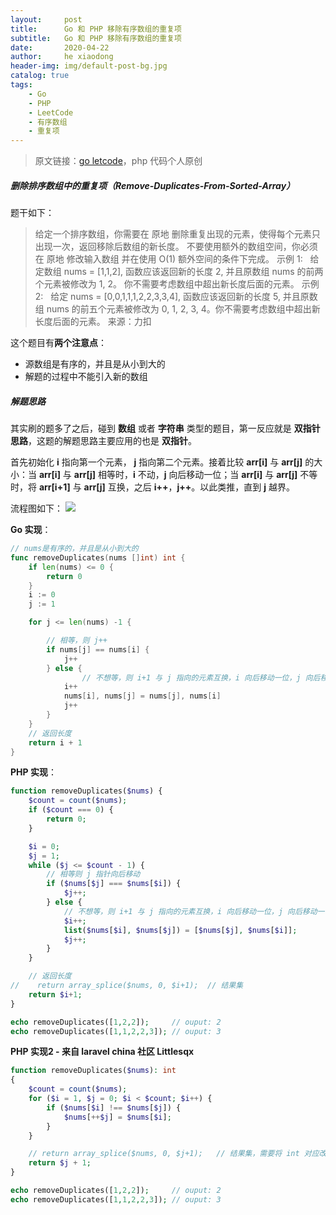 ```yaml
---
layout:     post
title:      Go 和 PHP 移除有序数组的重复项
subtitle:   Go 和 PHP 移除有序数组的重复项
date:       2020-04-22
author:     he xiaodong
header-img: img/default-post-bg.jpg
catalog: true
tags:
    - Go
    - PHP
    - LeetCode
    - 有序数组
    - 重复项
---
```


> 原文链接：[go letcode](https://github.com/wx-satellite/go-leetcode)，php 代码个人原创

##### 删除排序数组中的重复项（Remove-Duplicates-From-Sorted-Array）
题干如下：
>给定一个排序数组，你需要在 原地 删除重复出现的元素，使得每个元素只出现一次，返回移除后数组的新长度。
不要使用额外的数组空间，你必须在 原地 修改输入数组 并在使用 O(1) 额外空间的条件下完成。
示例 1:
&nbsp;&nbsp;给定数组 nums = [1,1,2], 
函数应该返回新的长度 2, 并且原数组 nums 的前两个元素被修改为 1, 2。 你不需要考虑数组中超出新长度后面的元素。
示例 2:
&nbsp;&nbsp;给定 nums = [0,0,1,1,1,2,2,3,3,4],
函数应该返回新的长度 5, 并且原数组 nums 的前五个元素被修改为 0, 1, 2, 3, 4。你不需要考虑数组中超出新长度后面的元素。
来源：力扣

这个题目有**两个注意点**： 
*  源数组是有序的，并且是从小到大的
*  解题的过程中不能引入新的数组

##### 解题思路
其实刷的题多了之后，碰到 **数组** 或者 **字符串** 类型的题目，第一反应就是 **双指针思路**，这题的解题思路主要应用的也是 **双指针**。

首先初始化 **i** 指向第一个元素， **j** 指向第二个元素。接着比较 **arr[i]** 与 **arr[j]** 的大小：当 **arr[i]** 与 **arr[j]** 相等时，**i** 不动，**j** 向后移动一位；当 **arr[i]** 与 **arr[j]** 不等时，将 **arr[i+1]** 与 **arr[j]** 互换，之后 **i++**，**j++**。以此类推，直到 **j** 越界。

流程图如下：
![](https://cdn.learnku.com/uploads/images/202004/17/21280/gNf9y8r3xf.jpg!large)


**Go 实现**：
```go
// nums是有序的，并且是从小到大的
func removeDuplicates(nums []int) int {
    if len(nums) <= 0 {
        return 0
    }
    i := 0
    j := 1

    for j <= len(nums) -1 {

        // 相等，则 j++
        if nums[j] == nums[i] {
            j++
        } else {
                // 不想等，则 i+1 与 j 指向的元素互换，i 向后移动一位，j 向后移动一位
            i++
            nums[i], nums[j] = nums[j], nums[i]
            j++
        }
    }
    // 返回长度
    return i + 1
}
```

**PHP 实现**：
```php
function removeDuplicates($nums) {
    $count = count($nums);
    if ($count === 0) {
        return 0;
    }

    $i = 0;
    $j = 1;
    while ($j <= $count - 1) {
        // 相等则 j 指针向后移动
        if ($nums[$j] === $nums[$i]) {
            $j++;
        } else {
            // 不想等，则 i+1 与 j 指向的元素互换，i 向后移动一位，j 向后移动一位
            $i++;
            list($nums[$i], $nums[$j]) = [$nums[$j], $nums[$i]];
            $j++;
        }
    }

    // 返回长度
//    return array_splice($nums, 0, $i+1);  // 结果集
    return $i+1;
}

echo removeDuplicates([1,2,2]);     // ouput: 2
echo removeDuplicates([1,1,2,2,3]); // ouput: 3
```

**PHP 实现2 - 来自 laravel china 社区 Littlesqx**
```php
function removeDuplicates($nums): int 
{
    $count = count($nums);
    for ($i = 1, $j = 0; $i < $count; $i++) {
        if ($nums[$i] !== $nums[$j]) {
            $nums[++$j] = $nums[$i];
        }
    }

    // return array_splice($nums, 0, $j+1);   // 结果集，需要将 int 对应改为 array
    return $j + 1;
}

echo removeDuplicates([1,2,2]);     // ouput: 2
echo removeDuplicates([1,1,2,2,3]); // ouput: 3
```
